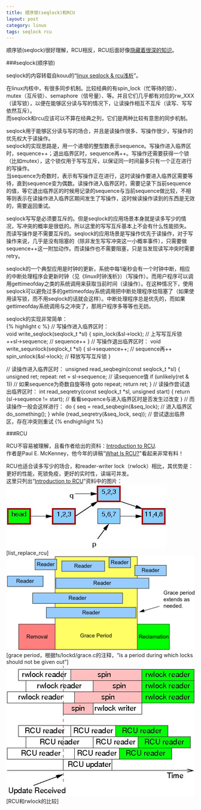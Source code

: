 ```yaml
---
title: 顺序锁(seqlock)和RCU
layout: post
category: linux
tags: seqlock rcu
---
```


顺序锁(seqlock)很好理解，RCU相反，RCU后面好像[隐藏着很深的知识](http://www.rdrop.com/users/paulmck/rclock/RCU.TU-Dresden.2012.05.15a.pdf)。  

###seqlock(顺序锁)

seqlock的内容转载自kouu的“[linux seqlock & rcu浅析](http://hi.baidu.com/_kouu/item/0b99dae513c2b4b52f140bd1)”。  

在linux内核中，有很多同步机制。比较经典的有spin_lock（忙等待的锁）、mutex（互斥锁）、semaphore（信号量）、等。并且它们几乎都有对应的rw_XXX（读写锁），以便在能够区分读与写的情况下，让读操作相互不互斥（读写、写写依然互斥）。  
而seqlock和rcu应该可以不算在经典之列，它们是两种比较有意思的同步机制。  

seqlock用于能够区分读与写的场合，并且是读操作很多、写操作很少，写操作的优先权大于读操作。  
seqlock的实现思路是，用一个递增的整型数表示sequence。写操作进入临界区时，sequence++；退出临界区时，sequence再++。写操作还需要获得一个锁（比如mutex），这个锁仅用于写写互斥，以保证同一时间最多只有一个正在进行的写操作。  
当sequence为奇数时，表示有写操作正在进行，这时读操作要进入临界区需要等待，直到sequence变为偶数。读操作进入临界区时，需要记录下当前sequence的值，等它退出临界区的时候用记录的sequence与当前sequence做比较，不相等则表示在读操作进入临界区期间发生了写操作，这时候读操作读到的东西是无效的，需要返回重试。  

seqlock写写是必须要互斥的。但是seqlock的应用场景本身就是读多写少的情况，写冲突的概率是很低的。所以这里的写写互斥基本上不会有什么性能损失。  
而读写操作是不需要互斥的。seqlock的应用场景是写操作优先于读操作，对于写操作来说，几乎是没有阻塞的（除非发生写写冲突这一小概率事件），只需要做sequence++这一附加动作。而读操作也不需要阻塞，只是当发现读写冲突时需要retry。  

seqlock的一个典型应用是时钟的更新，系统中每1毫秒会有一个时钟中断，相应的中断处理程序会更新时钟（见《linux时钟浅析》）（写操作）。而用户程序可以调用gettimeofday之类的系统调用来获取当前时间（读操作）。在这种情况下，使用seqlock可以避免过多的gettimeofday系统调用把中断处理程序给阻塞了（如果使用读写锁，而不用seqlock的话就会这样）。中断处理程序总是优先的，而如果gettimeofday系统调用与之冲突了，那用户程序多等等也无妨。

seqlock的实现非常简单：  
{% highlight c %}
// 写操作进入临界区时：  
void write_seqlock(seqlock_t *sl)
{
	spin_lock(&sl->lock); // 上写写互斥锁
	++sl->sequence;       // sequence++
}
// 写操作退出临界区时：
void write_sequnlock(seqlock_t *sl)
{
	sl->sequence++;         // sequence再++
	spin_unlock(&sl->lock); // 释放写写互斥锁
}

// 读操作进入临界区时：
unsigned read_seqbegin(const seqlock_t *sl)
{
	unsigned ret;
repeat:
	ret = sl->sequence;      // 读sequence值
	if (unlikely(ret & 1))   // 如果sequence为奇数自旋等待
		goto repeat;
	return ret;
}
// 读操作尝试退出临界区时：
int read_seqretry(const seqlock_t *sl, unsigned start)
{
	return (sl->sequence != start); // 看看sequence与进入临界区时是否发生过改变
}
// 而读操作一般会这样进行：
do {
	seq = read_seqbegin(&seq_lock);      // 进入临界区
		do_something();
} while (read_seqretry(&seq_lock, seq)); // 尝试退出临界区，存在冲突则重试
{% endhighlight %}

###RCU

RCU不容易被理解，且看作者给出的资料：[Introduction to RCU](http://www.rdrop.com/users/paulmck/rclock/).  
作者是Paul E. McKenney，他今年的讲稿"[What Is RCU?](http://www.rdrop.com/users/paulmck/rclock/RCU.TU-Dresden.2012.05.15a.pdf)"看起来非常有料！  

RCU也适合读多写少的场合，和reader-writer lock（rwlock）相比，其优势是：更好的性能，死锁免疫，更好的实时性，读端可并发。  
这里只列出“[Introduction to RCU](http://www.rdrop.com/users/paulmck/rclock/)”资料中的图片：  
![](/images/rcu-list-replace.jpg)  
\[list_replace_rcu\]  
![](/images/rcu-grace-period.png)  
\[grace period，根据fs/lockd/grace.c的注释，“is a period during which locks should not be given out”\]  
![](/images/rcu-rwlock-compare.jpg)  
\[RCU和rwlock的比较\]  

